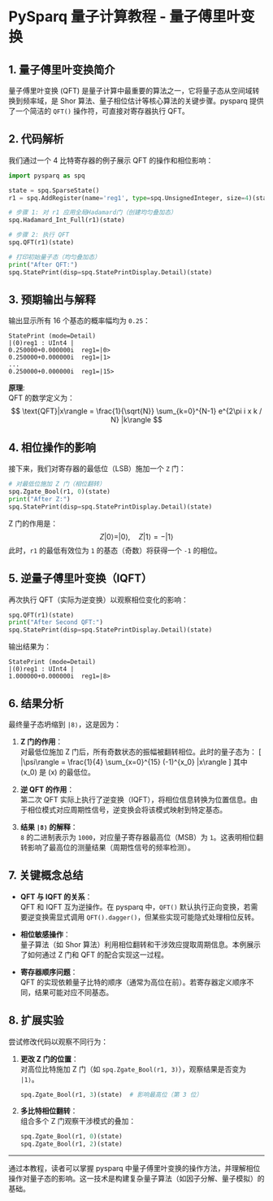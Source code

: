 # PySparq 量子计算教程 - 量子傅里叶变换

## 1. 量子傅里叶变换简介
量子傅里叶变换 (QFT) 是量子计算中最重要的算法之一，它将量子态从空间域转换到频率域，是 Shor 算法、量子相位估计等核心算法的关键步骤。pysparq 提供了一个简洁的 `QFT()` 操作符，可直接对寄存器执行 QFT。


## **2. 代码解析**
我们通过一个 4 比特寄存器的例子展示 QFT 的操作和相位影响：

```python
import pysparq as spq

state = spq.SparseState()
r1 = spq.AddRegister(name='reg1', type=spq.UnsignedInteger, size=4)(state)

# 步骤 1: 对 r1 应用全局Hadamard门（创建均匀叠加态）
spq.Hadamard_Int_Full(r1)(state)

# 步骤 2: 执行 QFT
spq.QFT(r1)(state)

# 打印初始量子态（均匀叠加态）
print("After QFT:")
spq.StatePrint(disp=spq.StatePrintDisplay.Detail)(state)
```


## 3. 预期输出与解释
输出显示所有 16 个基态的概率幅均为 `0.25`：
```
StatePrint (mode=Detail)
|(0)reg1 : UInt4 | 
0.250000+0.000000i  reg1=|0>
0.250000+0.000000i  reg1=|1>
...
0.250000+0.000000i  reg1=|15>
```
**原理**:  
QFT 的数学定义为：
$$
\text{QFT}|x\rangle = \frac{1}{\sqrt{N}} \sum_{k=0}^{N-1} e^{2\pi i x k / N} |k\rangle
$$


## 4. 相位操作的影响
接下来，我们对寄存器的最低位（LSB）施加一个 `Z` 门：

```python
# 对最低位施加 Z 门（相位翻转）
spq.Zgate_Bool(r1, 0)(state)
print("After Z:")
spq.StatePrint(disp=spq.StatePrintDisplay.Detail)(state)
```

Z 门的作用是：
$$
Z|0\rangle = |0\rangle, \quad Z|1\rangle = -|1\rangle
$$
此时，`r1` 的最低有效位为 `1` 的基态（奇数）将获得一个 `-1` 的相位。


## 5. 逆量子傅里叶变换（IQFT）
再次执行 QFT（实际为逆变换）以观察相位变化的影响：
```python
spq.QFT(r1)(state)
print("After Second QFT:")
spq.StatePrint(disp=spq.StatePrintDisplay.Detail)(state)
```

输出结果为：
```
StatePrint (mode=Detail)
|(0)reg1 : UInt4 | 
1.000000+0.000000i  reg1=|8>
```


## 6. 结果分析
最终量子态坍缩到 `|8⟩`，这是因为：
1. **Z 门的作用**：  
   对最低位施加 Z 门后，所有奇数状态的振幅被翻转相位。此时的量子态为：
   \[
   |\psi\rangle = \frac{1}{4} \sum_{x=0}^{15} (-1)^{x_0} |x\rangle
   \]
   其中 \(x_0\) 是 \(x\) 的最低位。

2. **逆 QFT 的作用**：  
   第二次 QFT 实际上执行了逆变换（IQFT），将相位信息转换为位置信息。由于相位模式对应周期性信号，逆变换会将该模式映射到特定基态。

3. **结果 `|8⟩` 的解释**：  
   `8` 的二进制表示为 `1000`，对应量子寄存器最高位（MSB）为 `1`。这表明相位翻转影响了最高位的测量结果（周期性信号的频率检测）。


## 7. 关键概念总结
- **QFT 与 IQFT 的关系**：  
  QFT 和 IQFT 互为逆操作。在 pysparq 中，`QFT()` 默认执行正向变换，若需要逆变换需显式调用 `QFT().dagger()`，但某些实现可能隐式处理相位反转。

- **相位敏感操作**：  
  量子算法（如 Shor 算法）利用相位翻转和干涉效应提取周期信息。本例展示了如何通过 Z 门和 QFT 的配合实现这一过程。

- **寄存器顺序问题**：  
  QFT 的实现依赖量子比特的顺序（通常为高位在前）。若寄存器定义顺序不同，结果可能对应不同基态。


## 8. 扩展实验
尝试修改代码以观察不同行为：
1. **更改 Z 门的位置**：  
   对高位比特施加 Z 门（如 `spq.Zgate_Bool(r1, 3)`），观察结果是否变为 `|1⟩`。
   ```python
   spq.Zgate_Bool(r1, 3)(state)  # 影响最高位（第 3 位）
   ```

2. **多比特相位翻转**：  
   组合多个 Z 门观察干涉模式的叠加：
   ```python
   spq.Zgate_Bool(r1, 0)(state)
   spq.Zgate_Bool(r1, 2)(state)
   ```

---

通过本教程，读者可以掌握 pysparq 中量子傅里叶变换的操作方法，并理解相位操作对量子态的影响。这一技术是构建复杂量子算法（如因子分解、量子模拟）的基础。